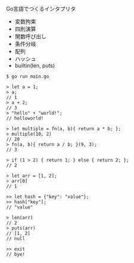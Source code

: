 Go言語でつくるインタプリタ

- 変数拘束
- 四則演算
- 関数呼び出し
- 条件分岐
- 配列
- ハッシュ
- builtin(len, puts)

```
$ go run main.go

> let a = 1;
> a;
// 1
> a + 2;
// 3
> "hello" + "world!";
// helloworld!

> let multiple = fn(a, b){ return a * b; };
> multiple(10, 2)
// 20
> fn(a, b){ return a / b; }(9, 3);
// 3

> if (1 > 2) { return 1; } else { return 2; };
// 2

> let arr = [1, 2];
> arr[0]
// 1

>> let hash = {"key": "value"};
>> hash["key"];
// "value"

> len(arr)
// 2
> puts(arr)
// [1, 2]
// null

>> exit
// bye!
```
